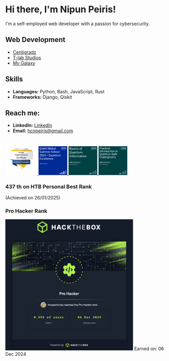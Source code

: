 # Hi there, I'm Nipun Peiris!
I'm a self-employed web developer with a passion for cybersecurity. 

## Web Development
- [Centigradz](https://centigradz.com)
- [T-lab Studios](https://tlabstudios.lk)
- [My Galaxy](https://mygalaxy.lk)

## Skills
- **Languages:** Python, Bash, JavaScript, Rust
- **Frameworks:** Django, Qiskit

## Reach me:
- **LinkedIn:** [LinkedIn](https://www.linkedin.com/in/hcn-peiris)
- **Email:** [hcnpeiris@gmail.com](mailto:hcnpeiris@gmail.com)

## 
<a href="https://www.credly.com/badges/3c54800b-5062-4c66-a248-15849449dc93/public_url">
    <img src="https://github.com/hcnpeiris/hcnpeiris/blob/main/google-cybersecurity-certificate.png?raw=true" width="100" alt="Google Cybersecurity Certificate">
</a>
<a href="https://www.credly.com/badges/3c54800b-5062-4c66-a248-15849449dc93/public_url">
    <img src="https://github.com/hcnpeiris/hcnpeiris/blob/main/qgss2024.png?raw=true" width="90" alt="QGSS 2024 Quantum Excellence">
</a>
<a href="https://www.credly.com/badges/339e4361-17e8-4672-bc78-ba1ce449cb9f/public_url">
    <img src="https://github.com/hcnpeiris/hcnpeiris/blob/main/qinfo.png?raw=true" width="90" alt="Basics of Quantum Information">
</a>
<a href="https://www.credly.com/badges/7a9da085-89e5-49ed-a74e-ad0df435ade5/public_url">
    <img src="https://github.com/hcnpeiris/hcnpeiris/blob/main/practical-introduction-to-quantum-safe-cryptography.png?raw=true" width="90" alt="Basics of Quantum Information">
</a>

### 437 th on HTB Personal Best Rank
(Achieved on 26/01/2025)

### Pro Hacker Rank
 <img src="https://github.com/hcnpeiris/hcnpeiris/blob/main/htb-pro-hacker.png?raw=true" width="400">
Earned on: 06 Dec 2024 

